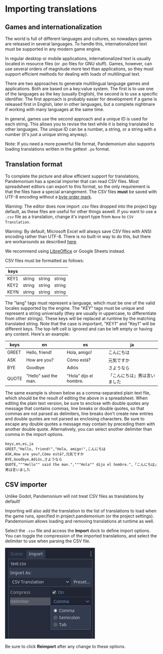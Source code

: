 
# Importing translations

## Games and internationalization

The world is full of different languages and cultures, so nowadays games
are released in several languages. To handle this, internationalized text
must be supported in any modern game engine.

In regular desktop or mobile applications, internationalized text is
usually located in resource files (or .po files for GNU stuff). Games,
however, can use several orders of magnitude more text than
applications, so they must support efficient methods for dealing with
loads of multilingual text.

There are two approaches to generate multilingual language games and
applications. Both are based on a key:value system. The first is to use
one of the languages as the key (usually English), the second is to use a
specific identifier. The first approach is probably easier for
development if a game is released first in English, later in other
languages, but a complete nightmare if working with many languages at
the same time.

In general, games use the second approach and a unique ID is used for
each string. This allows you to revise the text while it is being
translated to other languages. The unique ID can be a number, a string,
or a string with a number (it's just a unique string anyway).

Note: If you need a more powerful file format, Pandemonium also supports
loading translations written in the gettext `.po` format.

## Translation format

To complete the picture and allow efficient support for translations,
Pandemonium has a special importer that can read CSV files. Most spreadsheet
editors can export to this format, so the only requirement is that the files
have a special arrangement. The CSV files **must** be saved with UTF-8 encoding
without a [byte order mark](https://en.wikipedia.org/wiki/Byte_order_mark).

Warning: The editor does now import .csv files dropped into the project bgy default,
as these files are useful for other things aswell. If you want to use a `.csv` file
as a translation, change it's inport type from `None` to `CSV Translation`.

Warning: By default, Microsoft Excel will always save CSV files with ANSI encoding
rather than UTF-8. There is no built-in way to do this, but there are
workarounds as described
[here](https://stackoverflow.com/questions/4221176/excel-to-csv-with-utf8-encoding).

We recommend using [LibreOffice](https://www.libreoffice.org/) or Google Sheets instead.

CSV files must be formatted as follows:


| keys   | <lang1>  | <lang2>  | <langN>  |
|--------|----------|----------|----------|
| KEY1   | string   | string   | string   |
| KEY2   | string   | string   | string   |
| KEYN   | string   | string   | string   |


The "lang" tags must represent a language, which must be one of the valid
locales supported by the engine. The "KEY" tags must be
unique and represent a string universally (they are usually in
uppercase, to differentiate from other strings). These keys will be replaced at
runtime by the matching translated string. Note that the case is important,
"KEY1" and "Key1" will be different keys.
The top-left cell is ignored and can be left empty or having any content.
Here's an example:


| keys  | en                    | es                     | ja                           |
|-------|-----------------------|------------------------|------------------------------|
| GREET | Hello, friend!        | Hola, amigo!           | こんにちは                   |
| ASK   | How are you?          | Cómo está?             | 元気ですか                   |
| BYE   | Goodbye               | Adiós                  | さようなら                   |
| QUOTE | "Hello" said the man. | "Hola" dijo el hombre. | 「こんにちは」男は言いました |


The same example is shown below as a comma-separated plain text file,
which should be the result of editing the above in a spreadsheet.
When editing the plain text version, be sure to enclose with double
quotes any message that contains commas, line breaks or double quotes,
so that commas are not parsed as delimiters, line breaks don't create new
entries and double quotes are not parsed as enclosing characters. Be sure
to escape any double quotes a message may contain by preceding them with
another double quote. Alternatively, you can select another delimiter than
comma in the import options.

```
keys,en,es,ja
GREET,"Hello, friend!","Hola, amigo!",こんにちは
ASK,How are you?,Cómo está?,元気ですか
BYE,Goodbye,Adiós,さようなら
QUOTE,"""Hello"" said the man.","""Hola"" dijo el hombre.",「こんにちは」男は言いました
```

## CSV importer

Unlike Godot, Pandemonium will not treat CSV files as translations by default!

Importing will also add the translation to the list of
translations to load when the game runs, specified in project.pandemonium (or the
project settings). Pandemonium allows loading and removing translations at
runtime as well.

Select the `.csv` file and access the **Import** dock to define import
options. You can toggle the compression of the imported translations, and
select the delimiter to use when parsing the CSV file.

![](img/import_csv.png)

Be sure to click **Reimport** after any change to these options.

